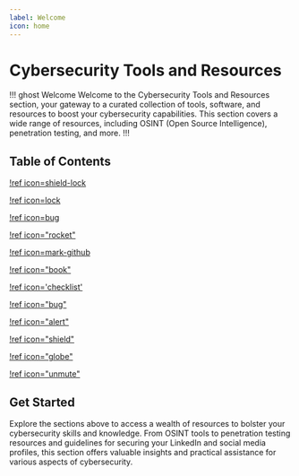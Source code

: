 ```yaml
---
label: Welcome
icon: home
---
```


# Cybersecurity Tools and Resources
!!! ghost Welcome
Welcome to the Cybersecurity Tools and Resources section, your gateway to a curated collection of tools, software, and resources to boost your cybersecurity capabilities. This section covers a wide range of resources, including OSINT (Open Source Intelligence), penetration testing, and more.
!!!

## Table of Contents

[!ref icon=shield-lock](/Guides/Pentest-tools.md)

[!ref icon=lock](/Guides/Cybersecurity-Tools-and-Resources.md)

[!ref icon=bug](/Guides/Malware-analysis.md)

[!ref icon="rocket"](/Guides/OSINT-tools-and-resources.md)

[!ref icon=mark-github](/Guides/Github-repositories.md)

[!ref icon="book"](/Guides/Courses-and-programmes.md)

[!ref icon='checklist'](/Guides/Cheat-Sheet.md)

[!ref icon="bug"](/Guides/Penetration-Testing-Tools-and-Resources.md)

[!ref icon="alert"](/Guides/Bug-Bounty-and-Hacking-Resources.md)

[!ref icon="shield"](/Guides/Miscellaneous.md)

[!ref icon="globe"](/Guides/Web-Crawlers-and-Enumeration-Tools.md)


[!ref icon="unmute"](/Guides/Podcasts.md)


## Get Started

Explore the sections above to access a wealth of resources to bolster your cybersecurity skills and knowledge. From OSINT tools to penetration testing resources and guidelines for securing your LinkedIn and social media profiles, this section offers valuable insights and practical assistance for various aspects of cybersecurity.

